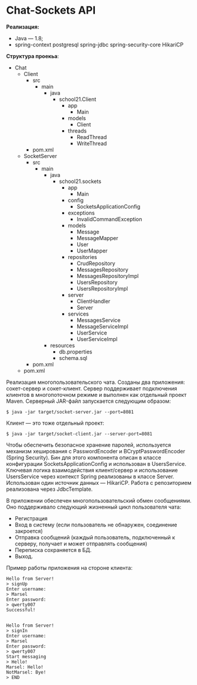 # Chat-Sockets API
**Реализация:**
- Java — 1.8;
- spring-context
  postgresql
  spring-jdbc
  spring-security-core
  HikariCP

**Структура проекьа**:
- Chat
    - Client
       - src
          - main
              - java
                  - school21.Client
                      - app
                          - Main
                      - models
                          - Client
                      - threads
                          - ReadThread
                          - WriteThread
       - pom.xml 
    - SocketServer
        - src
            - main
                - java
                    - school21.sockets
                        - app
                            - Main
                        - config
                            - SocketsApplicationConfig
                        - exceptions
                            - InvalidCommandException
                        - models
                            - Message
                            - MessageMapper
                            - User
                            - UserMapper
                        - repositories
                            - CrudRepository
                            - MessagesRepository
                            - MessagesRepositoryImpl
                            - UsersRepository
                            - UsersRepositoryImpl
                        - server
                            - ClientHandler
                            - Server
                        - services
                            - MessagesService
                            - MessageServiceImpl
                            - UserService
                            - UserServiceImpl
                - resources
                    - db.properties
                    - schema.sql
        - pom.xml
    - pom.xml

Реализация многопользовательского чата.
Созданы два приложения: сокет-сервер и сокет-клиент. Сервер поддерживает подключения клиентов в многопоточном режиме 
и выполнен как отдельный проект Maven. Серверный JAR-файл запускается следующим образом:
```
$ java -jar target/socket-server.jar --port=8081
```

Клиент — это тоже отдельный проект:
```
$ java -jar target/socket-client.jar --server-port=8081
```
Чтобы обеспечить безопасное хранение паролей, используется механизм хеширования с PasswordEncoder и
BCryptPasswordEncoder (Spring Security). Бин для этого компонента описан в классе конфигурации
SocketsApplicationConfig и использован в UsersService.
Ключевая логика взаимодействия клиент/сервер и использование UsersService через контекст Spring 
реализованы в классе Server.
Использован один источник данных — HikariCP.
Работа с репозиторием реализована через JdbcTemplate.

В приложении обеспечен многопользовательский обмен сообщениями.
Оно поддерживало следующий жизненный цикл пользователя чата:
- Регистрация
- Вход в систему (если пользователь не обнаружен, соединение закроется)
- Отправка сообщений (каждый пользователь, подключенный к серверу, получает и может отправлять сообщения)
- Переписка сохраняется в БД.
- Выход.

Пример работы приложения на стороне клиента:

```
Hello from Server!
> signUp
Enter username:
> Marsel
Enter password:
> qwerty007
Successful!


Hello from Server!
> signIn
Enter username:
> Marsel
Enter password:
> qwerty007
Start messaging
> Hello!
Marsel: Hello!
NotMarsel: Bye!
> END
```